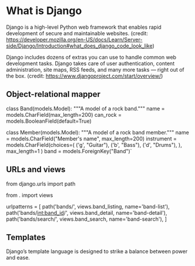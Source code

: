
# What is Django

Django is a high-level Python web framework that enables rapid development of secure and maintainable websites. (credit: https://developer.mozilla.org/en-US/docs/Learn/Server-side/Django/Introduction#what_does_django_code_look_like)

Django includes dozens of extras you can use to handle common web development tasks. Django takes care of user authentication, content administration, site maps, RSS feeds, and many more tasks — right out of the box. (credit: https://www.djangoproject.com/start/overview/)

## Object-relational mapper

class Band(models.Model):
    """A model of a rock band."""
    name = models.CharField(max_length=200)
    can_rock = models.BooleanField(default=True)


class Member(models.Model):
    """A model of a rock band member."""
    name = models.CharField("Member's name", max_length=200)
    instrument = models.CharField(choices=(
            ('g', "Guitar"),
            ('b', "Bass"),
            ('d', "Drums"),
        ),
        max_length=1
    )
    band = models.ForeignKey("Band")`

## URLs and views

from django.urls import path

from . import views

urlpatterns = [
    path('bands/', views.band_listing, name='band-list'),
    path('bands/<int:band_id>/', views.band_detail, name='band-detail'),
    path('bands/search/', views.band_search, name='band-search'),
]

## Templates

Django’s template language is designed to strike a balance between power and ease.



